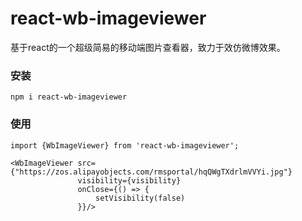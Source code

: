 # react-wb-imageviewer

基于react的一个超级简易的移动端图片查看器，致力于效仿微博效果。

### 安装

```
npm i react-wb-imageviewer
```

### 使用

```
import {WbImageViewer} from 'react-wb-imageviewer';

<WbImageViewer src={"https://zos.alipayobjects.com/rmsportal/hqQWgTXdrlmVVYi.jpg"}
               visibility={visibility}
               onClose={() => {
                   setVisibility(false)
               }}/>
```